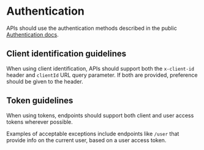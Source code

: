 # Authentication

APIs should use the authentication methods described in the public [Authentication docs](https://publiq.stoplight.io/docs/authentication).

## Client identification guidelines

When using client identification, APIs should support both the `x-client-id` header and `clientId` URL query parameter. If both are provided, preference should be given to the header.

## Token guidelines

When using tokens, endpoints should support both client and user access tokens wherever possible.

Examples of acceptable exceptions include endpoints like `/user` that provide info on the current user, based on a user access token.
